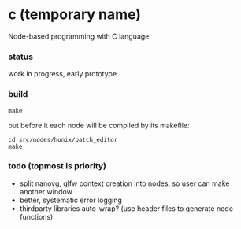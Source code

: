 # c (temporary name)
Node-based programming with C language

### status
work in progress, early prototype

### build
```
make
```
but before it each node will be compiled by its makefile:
```
cd src/nodes/honix/patch_editor
make
```

### todo (topmost is priority)
- split nanovg, glfw context creation into nodes, so user can make another window
- better, systematic error logging
- thirdparty libraries auto-wrap? (use header files to generate node functions)